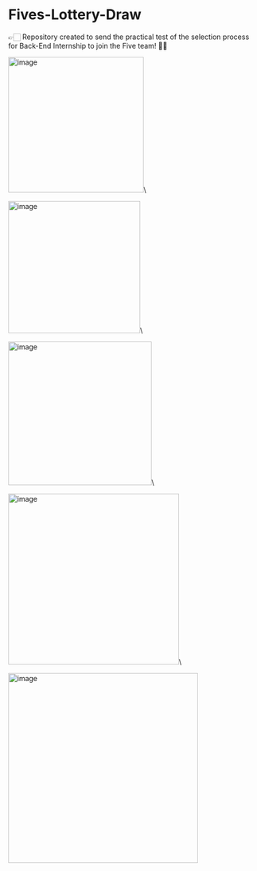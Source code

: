 # Fives-Lottery-Draw

👉🏻 Repository created to send the practical test of the selection process for Back-End Internship to join the Five team! 🌟🤩

<img width="272" alt="image" src="https://github.com/DrikaDev/Fives-Lottery-Draw/assets/102387476/e4f4403c-21da-4e71-86f1-b76e678f9c7b">\

<img width="265" alt="image" src="https://github.com/DrikaDev/Fives-Lottery-Draw/assets/102387476/2d58ef38-2dda-49f9-828d-7044b5a2ec1c">\

<img width="288" alt="image" src="https://github.com/DrikaDev/Fives-Lottery-Draw/assets/102387476/7b4c1934-1451-4724-9fcc-4c5f9b7d5950">\

<img width="343" alt="image" src="https://github.com/DrikaDev/Fives-Lottery-Draw/assets/102387476/01c85094-daee-4636-a2d9-be91fc189195">\

<img width="381" alt="image" src="https://github.com/DrikaDev/Fives-Lottery-Draw/assets/102387476/22d40c68-46d7-43b2-9c54-6907a5728622">
